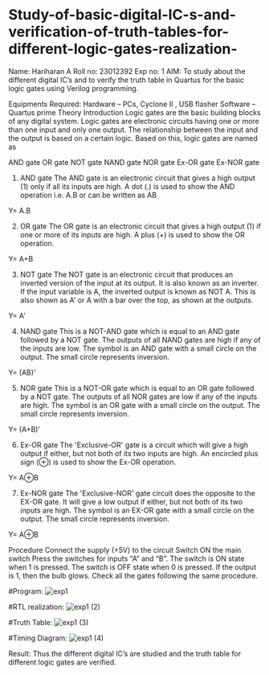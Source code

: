 # Study-of-basic-digital-IC-s-and-verification-of-truth-tables-for-different-logic-gates-realization-
Name: Hariharan A
Roll no: 23012392
Exp no: 1
AIM:
To study about the different digital IC’s and to verify the truth table in Quartus for the basic logic gates using Verilog programming.

Equipments Required:
Hardware – PCs, Cyclone II , USB flasher
Software – Quartus prime
Theory
Introduction
Logic gates are the basic building blocks of any digital system. Logic gates are electronic circuits having one or more than one input and only one output. The relationship between the input and the output is based on a certain logic. Based on this, logic gates are named as

AND gate
OR gate
NOT gate
NAND gate
NOR gate
Ex-OR gate
Ex-NOR gate
1) AND gate
The AND gate is an electronic circuit that gives a high output (1) only if all its inputs are high. A dot (.) is used to show the AND operation i.e. A.B or can be written as AB

Y= A.B

2) OR gate
The OR gate is an electronic circuit that gives a high output (1) if one or more of its inputs are high. A plus (+) is used to show the OR operation.

Y= A+B

3) NOT gate
The NOT gate is an electronic circuit that produces an inverted version of the input at its output. It is also known as an inverter. If the input variable is A, the inverted output is known as NOT A. This is also shown as A' or A with a bar over the top, as shown at the outputs.

Y= A'

4) NAND gate
This is a NOT-AND gate which is equal to an AND gate followed by a NOT gate. The outputs of all NAND gates are high if any of the inputs are low. The symbol is an AND gate with a small circle on the output. The small circle represents inversion.

Y= (AB)’

5) NOR gate
This is a NOT-OR gate which is equal to an OR gate followed by a NOT gate. The outputs of all NOR gates are low if any of the inputs are high. The symbol is an OR gate with a small circle on the output. The small circle represents inversion.

Y= (A+B)’

6) Ex-OR gate
The 'Exclusive-OR' gate is a circuit which will give a high output if either, but not both of its two inputs are high. An encircled plus sign (⊕) is used to show the Ex-OR operation.

Y= A⊕B

7) Ex-NOR gate
The 'Exclusive-NOR' gate circuit does the opposite to the EX-OR gate. It will give a low output if either, but not both of its two inputs are high. The symbol is an EX-OR gate with a small circle on the output. The small circle represents inversion.

Y= A⊕B

Procedure
Connect the supply (+5V) to the circuit
Switch ON the main switch
Press the switches for inputs “A” and “B”. The switch is ON state when 1 is pressed. The switch is OFF state when 0 is pressed.
If the output is 1, then the bulb glows.
Check all the gates following the same procedure.

#Program:
![exp1](https://github.com/hariharana59/Study-of-basic-digital-IC-s-and-verification-of-truth-tables-for-different-logic-gates-realization-/assets/144980130/aa99df23-5d80-4d37-b466-8df11963b502)

#RTL realization:
![exp1 (2)](https://github.com/hariharana59/Study-of-basic-digital-IC-s-and-verification-of-truth-tables-for-different-logic-gates-realization-/assets/144980130/92de1411-b394-4d18-a7fe-8cd75d9cc805)

#Truth Table:
![exp1 (3)](https://github.com/hariharana59/Study-of-basic-digital-IC-s-and-verification-of-truth-tables-for-different-logic-gates-realization-/assets/144980130/c0b2a784-5e18-4523-83d3-cb2f567ec39f)

#Timing Diagram:
![exp1 (4)](https://github.com/hariharana59/Study-of-basic-digital-IC-s-and-verification-of-truth-tables-for-different-logic-gates-realization-/assets/144980130/a1ca4381-3a5f-489e-8724-b4e3cd86550d)

Result:
Thus the different digital IC’s are studied and the truth table for different logic gates are verified.
